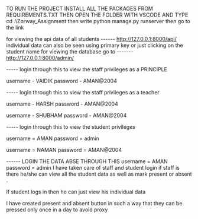 TO RUN THE PROJECT INSTALL ALL THE PACKAGES FROM REQUIREMENTS.TXT
THEN OPEN THE FOLDER WITH VSCODE AND TYPE cd .\Zorway_Assignment
then write python manage.py runserver then go to the link

for viewing the api data of all students  ------ http://127.0.0.1:8000/api/
individual data can also be seen using primary key or just clicking on the student name
for viewing the database go to ------- http://127.0.0.1:8000/admin/



----- login through this to view the staff privileges as a PRINCIPLE

username - VAIDIK
password - AMAN@2004

----- login through this to view the staff privileges as a teacher

username - HARSH
password - AMAN@2004

username - SHUBHAM
password - AMAN@2004

----- login through this to view the student privileges

username = AMAN
password = admin


username = NAMAN
password = AMAN@2004

------ LOGIN THE DATA ABSE THROUGH THIS
username = AMAN
password = admin
I have taken care of staff and student login if staff is there he/she can view all the student data as well as mark present or absent . 

If student logs in  then he can just view his individual data 

I have created present and absent button in such a way that they can be pressed only once in a day to avoid proxy 
